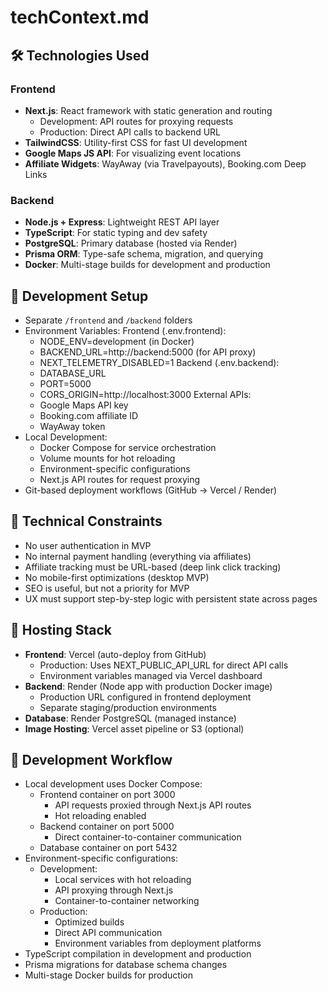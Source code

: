 # techContext.md

## 🛠 Technologies Used

### Frontend

- **Next.js**: React framework with static generation and routing
  - Development: API routes for proxying requests
  - Production: Direct API calls to backend URL
- **TailwindCSS**: Utility-first CSS for fast UI development
- **Google Maps JS API**: For visualizing event locations
- **Affiliate Widgets**: WayAway (via Travelpayouts), Booking.com Deep Links

### Backend

- **Node.js + Express**: Lightweight REST API layer
- **TypeScript**: For static typing and dev safety
- **PostgreSQL**: Primary database (hosted via Render)
- **Prisma ORM**: Type-safe schema, migration, and querying
- **Docker**: Multi-stage builds for development and production

## 🧪 Development Setup

- Separate `/frontend` and `/backend` folders
- Environment Variables:
  Frontend (.env.frontend):
    - NODE_ENV=development (in Docker)
    - BACKEND_URL=http://backend:5000 (for API proxy)
    - NEXT_TELEMETRY_DISABLED=1
  Backend (.env.backend):
    - DATABASE_URL
    - PORT=5000
    - CORS_ORIGIN=http://localhost:3000
  External APIs:
    - Google Maps API key
    - Booking.com affiliate ID
    - WayAway token
- Local Development:
  - Docker Compose for service orchestration
  - Volume mounts for hot reloading
  - Environment-specific configurations
  - Next.js API routes for request proxying
- Git-based deployment workflows (GitHub → Vercel / Render)

## 🚧 Technical Constraints

- No user authentication in MVP
- No internal payment handling (everything via affiliates)
- Affiliate tracking must be URL-based (deep link click tracking)
- No mobile-first optimizations (desktop MVP)
- SEO is useful, but not a priority for MVP
- UX must support step-by-step logic with persistent state across pages

## 🧱 Hosting Stack

- **Frontend**: Vercel (auto-deploy from GitHub)
  - Production: Uses NEXT_PUBLIC_API_URL for direct API calls
  - Environment variables managed via Vercel dashboard
- **Backend**: Render (Node app with production Docker image)
  - Production URL configured in frontend deployment
  - Separate staging/production environments
- **Database**: Render PostgreSQL (managed instance)
- **Image Hosting**: Vercel asset pipeline or S3 (optional)

## 🔄 Development Workflow

- Local development uses Docker Compose:
  - Frontend container on port 3000
    - API requests proxied through Next.js API routes
    - Hot reloading enabled
  - Backend container on port 5000
    - Direct container-to-container communication
  - Database container on port 5432
- Environment-specific configurations:
  - Development: 
    - Local services with hot reloading
    - API proxying through Next.js
    - Container-to-container networking
  - Production:
    - Optimized builds
    - Direct API communication
    - Environment variables from deployment platforms
- TypeScript compilation in development and production
- Prisma migrations for database schema changes
- Multi-stage Docker builds for production
